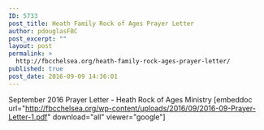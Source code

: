 ```yaml
---
ID: 5733
post_title: Heath Family Rock of Ages Prayer Letter
author: pdouglasFBC
post_excerpt: ""
layout: post
permalink: >
  http://fbcchelsea.org/heath-family-rock-ages-prayer-letter/
published: true
post_date: 2016-09-09 14:36:01
---
```

September 2016 Prayer Letter - Heath Rock of Ages Ministry
[embeddoc url="http://fbcchelsea.org/wp-content/uploads/2016/09/2016-09-Prayer-Letter-1.pdf" download="all" viewer="google"]